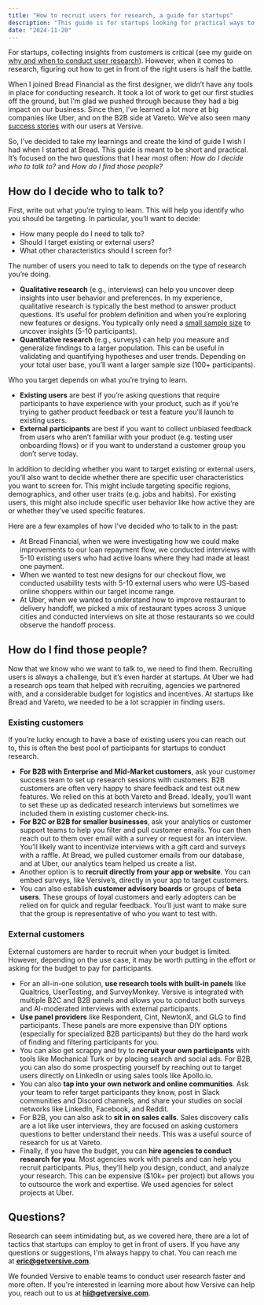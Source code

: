 ```yaml
---
title: "How to recruit users for research, a guide for startups"
description: "This guide is for startups looking for practical ways to recruit participants for user research. We'll cover B2B and B2C tactics and share tips on how to get started."
date: "2024-11-20"
---
```


For startups, collecting insights from customers is critical (see my guide on [why and when to conduct user research](https://www.getversive.com/blog/why-and-when-conduct-research)). However, when it comes to research, figuring out how to get in front of the right users is half the battle.

When I joined Bread Financial as the first designer, we didn’t have any tools in place for conducting research. It took a lot of work to get our first studies off the ground, but I’m glad we pushed through because they had a big impact on our business. Since then, I’ve learned a lot more at big companies like Uber, and on the B2B side at Vareto. We’ve also seen many [success stories](https://www.getversive.com/blog/versive-olaclick) with our users at Versive.

So, I’ve decided to take my learnings and create the kind of guide I wish I had when I started at Bread. This guide is meant to be short and practical. It’s focused on the two questions that I hear most often: _How do I decide who to talk to?_ and _How do I find those people?_

## How do I decide who to talk to?

First, write out what you’re trying to learn. This will help you identify who you should be targeting. In particular, you’ll want to decide:

- How many people do I need to talk to?
- Should I target existing or external users?
- What other characteristics should I screen for?

The number of users you need to talk to depends on the type of research you’re doing.

- **Qualitative research** (e.g., interviews) can help you uncover deep insights into user behavior and preferences. In my experience, qualitative research is typically the best method to answer product questions. It’s useful for problem definition and when you’re exploring new features or designs. You typically only need a [small sample size](https://www.nngroup.com/articles/why-you-only-need-to-test-with-5-users/) to uncover insights (5-10 participants).
- **Quantitative research** (e.g., surveys) can help you measure and generalize findings to a larger population. This can be useful in validating and quantifying hypotheses and user trends. Depending on your total user base, you’ll want a larger sample size (100+ participants).

Who you target depends on what you’re trying to learn.

- **Existing users** are best if you’re asking questions that require participants to have experience with your product, such as if you’re trying to gather product feedback or test a feature you'll launch to existing users.
- **External participants** are best if you want to collect unbiased feedback from users who aren’t familiar with your product (e.g. testing user onboarding flows) or if you want to understand a customer group you don’t serve today.

In addition to deciding whether you want to target existing or external users, you’ll also want to decide whether there are specific user characteristics you want to screen for. This might include targeting specific regions, demographics, and other user traits (e.g. jobs and habits). For existing users, this might also include specific user behavior like how active they are or whether they’ve used specific features.

Here are a few examples of how I've decided who to talk to in the past:

- At Bread Financial, when we were investigating how we could make improvements to our loan repayment flow, we conducted interviews with 5-10 existing users who had active loans where they had made at least one payment.
- When we wanted to test new designs for our checkout flow, we conducted usability tests with 5-10 external users who were US-based online shoppers within our target income range.
- At Uber, when we wanted to understand how to improve restaurant to delivery handoff, we picked a mix of restaurant types across 3 unique cities and conducted interviews on site at those restaurants so we could observe the handoff process.

## How do I find those people?

Now that we know who we want to talk to, we need to find them. Recruiting users is always a challenge, but it’s even harder at startups. At Uber we had a research ops team that helped with recruiting, agencies we partnered with, and a considerable budget for logistics and incentives. At startups like Bread and Vareto, we needed to be a lot scrappier in finding users.

### Existing customers

If you’re lucky enough to have a base of existing users you can reach out to, this is often the best pool of participants for startups to conduct research.

- **For B2B with Enterprise and Mid-Market customers**, ask your customer success team to set up research sessions with customers. B2B customers are often very happy to share feedback and test out new features. We relied on this at both Vareto and Bread. Ideally, you’ll want to set these up as dedicated research interviews but sometimes we included them in existing customer check-ins.
- **For B2C or B2B for smaller businesses**, ask your analytics or customer support teams to help you filter and pull customer emails. You can then reach out to them over email with a survey or request for an interview. You’ll likely want to incentivize interviews with a gift card and surveys with a raffle. At Bread, we pulled customer emails from our database, and at Uber, our analytics team helped us create a list.
- Another option is to **recruit directly from your app or website**. You can embed surveys, like Versive’s, directly in your app to target customers.
- You can also establish **customer advisory boards** or groups of **beta users**. These groups of loyal customers and early adopters can be relied on for quick and regular feedback. You’ll just want to make sure that the group is representative of who you want to test with.

### External customers

External customers are harder to recruit when your budget is limited. However, depending on the use case, it may be worth putting in the effort or asking for the budget to pay for participants.

- For an all-in-one solution, **use research tools with built-in panels** like Qualtrics, UserTesting, and SurveyMonkey. Versive is integrated with multiple B2C and B2B panels and allows you to conduct both surveys and AI-moderated interviews with external participants.
- **Use panel providers** like Respondent, Cint, NewtonX, and GLG to find participants. These panels are more expensive than DIY options (especially for specialized B2B participants) but they do the hard work of finding and filtering participants for you.
- You can also get scrappy and try to **recruit your own participants** with tools like Mechanical Turk or by placing search and social ads. For B2B, you can also do some prospecting yourself by reaching out to target users directly on LinkedIn or using sales tools like Apollo.io.
- You can also **tap into your own network and online communities**. Ask your team to refer target participants they know, post in Slack communities and Discord channels, and share your studies on social networks like LinkedIn, Facebook, and Reddit.
- For B2B, you can also ask to **sit in on sales calls**. Sales discovery calls are a lot like user interviews, they are focused on asking customers questions to better understand their needs. This was a useful source of research for us at Vareto.
- Finally, if you have the budget, you can **hire agencies to conduct research for you**. Most agencies work with panels and can help you recruit participants. Plus, they’ll help you design, conduct, and analyze your research. This can be expensive ($10k+ per project) but allows you to outsource the work and expertise. We used agencies for select projects at Uber.

## Questions?

Research can seem intimidating but, as we covered here, there are a lot of tactics that startups can employ to get in front of users. If you have any questions or suggestions, I'm always happy to chat. You can reach me at **[eric@getversive.com](mailto:eric@getversive.com)**.

We founded Versive to enable teams to conduct user research faster and more often. If you're interested in learning more about how Versive can help you, reach out to us at **[hi@getversive.com](mailto:hi@getversive.com)**.
